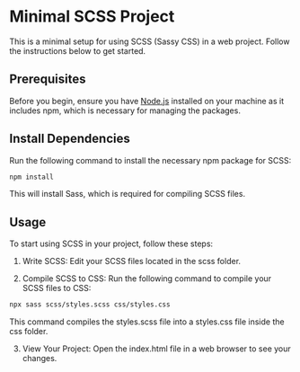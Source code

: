 # Minimal SCSS Project

This is a minimal setup for using SCSS (Sassy CSS) in a web project. Follow the instructions below to get started.

## Prerequisites

Before you begin, ensure you have [Node.js](https://nodejs.org/) installed on your machine as it includes npm, which is necessary for managing the packages.


## Install Dependencies

Run the following command to install the necessary npm package for SCSS:

```bash
npm install
```

This will install Sass, which is required for compiling SCSS files.


## Usage

To start using SCSS in your project, follow these steps:

1. Write SCSS: Edit your SCSS files located in the scss folder.

2. Compile SCSS to CSS: Run the following command to compile your SCSS files to CSS:

```bash
npx sass scss/styles.scss css/styles.css
```

This command compiles the styles.scss file into a styles.css file inside the css folder.

3. View Your Project: Open the index.html file in a web browser to see your changes.

